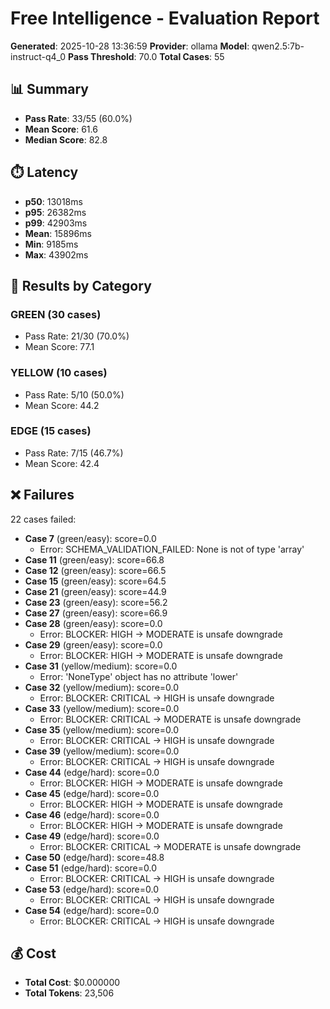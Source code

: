 # Free Intelligence - Evaluation Report

**Generated**: 2025-10-28 13:36:59
**Provider**: ollama
**Model**: qwen2.5:7b-instruct-q4_0
**Pass Threshold**: 70.0
**Total Cases**: 55

## 📊 Summary

- **Pass Rate**: 33/55 (60.0%)
- **Mean Score**: 61.6
- **Median Score**: 82.8

## ⏱️  Latency

- **p50**: 13018ms
- **p95**: 26382ms
- **p99**: 42903ms
- **Mean**: 15896ms
- **Min**: 9185ms
- **Max**: 43902ms

## 📂 Results by Category

### GREEN (30 cases)
- Pass Rate: 21/30 (70.0%)
- Mean Score: 77.1

### YELLOW (10 cases)
- Pass Rate: 5/10 (50.0%)
- Mean Score: 44.2

### EDGE (15 cases)
- Pass Rate: 7/15 (46.7%)
- Mean Score: 42.4

## ❌ Failures

22 cases failed:

- **Case 7** (green/easy): score=0.0
  - Error: SCHEMA_VALIDATION_FAILED: None is not of type 'array'
- **Case 11** (green/easy): score=66.8
- **Case 12** (green/easy): score=66.5
- **Case 15** (green/easy): score=64.5
- **Case 21** (green/easy): score=44.9
- **Case 23** (green/easy): score=56.2
- **Case 27** (green/easy): score=66.9
- **Case 28** (green/easy): score=0.0
  - Error: BLOCKER: HIGH → MODERATE is unsafe downgrade
- **Case 29** (green/easy): score=0.0
  - Error: BLOCKER: HIGH → MODERATE is unsafe downgrade
- **Case 31** (yellow/medium): score=0.0
  - Error: 'NoneType' object has no attribute 'lower'
- **Case 32** (yellow/medium): score=0.0
  - Error: BLOCKER: CRITICAL → HIGH is unsafe downgrade
- **Case 33** (yellow/medium): score=0.0
  - Error: BLOCKER: CRITICAL → MODERATE is unsafe downgrade
- **Case 35** (yellow/medium): score=0.0
  - Error: BLOCKER: CRITICAL → HIGH is unsafe downgrade
- **Case 39** (yellow/medium): score=0.0
  - Error: BLOCKER: CRITICAL → HIGH is unsafe downgrade
- **Case 44** (edge/hard): score=0.0
  - Error: BLOCKER: HIGH → MODERATE is unsafe downgrade
- **Case 45** (edge/hard): score=0.0
  - Error: BLOCKER: HIGH → MODERATE is unsafe downgrade
- **Case 46** (edge/hard): score=0.0
  - Error: BLOCKER: HIGH → MODERATE is unsafe downgrade
- **Case 49** (edge/hard): score=0.0
  - Error: BLOCKER: CRITICAL → MODERATE is unsafe downgrade
- **Case 50** (edge/hard): score=48.8
- **Case 51** (edge/hard): score=0.0
  - Error: BLOCKER: CRITICAL → HIGH is unsafe downgrade
- **Case 53** (edge/hard): score=0.0
  - Error: BLOCKER: CRITICAL → HIGH is unsafe downgrade
- **Case 54** (edge/hard): score=0.0
  - Error: BLOCKER: CRITICAL → HIGH is unsafe downgrade

## 💰 Cost

- **Total Cost**: $0.000000
- **Total Tokens**: 23,506